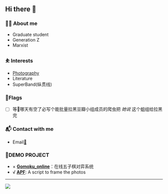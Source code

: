 ## Hi there 👋

<!--
**jinqimu/jinqimu** is a ✨ _special_ ✨ repository because its `README.md` (this file) appears on your GitHub profile.

Here are some ideas to get you started:

- 🔭 I’m currently working on ...
- 🌱 I’m currently learning ...
- 👯 I’m looking to collaborate on ...
- 🤔 I’m looking for help with ...
- 💬 Ask me about ...
- 📫 How to reach me: ...
- 😄 Pronouns: ...
- ⚡ Fun fact: ...
-->
### 👨‍💻 About me

* Graduate student
* Generation Z
* Marxist

### ⛹ Interests

* [Photography](https://jinqimublog.lofter.com/)
* Literature
* SuperBand(纵贯线)

### 🚩Flags

- [ ] 等👴哪天有空了必写个能批量拉黑豆瓣小组成员的爬虫把 *她说* 这个蛆组给拉黑完

### 📬 Contact with me

* Email[📧](mailto:jinqimu@outlook.com)

### 🧱DEMO PROJECT

* × **[Gomoku_online](https://jinqimu.github.io/game/)**：在线五子棋对弈系统
* √ **[APF](https://jinqimu.github.io/apf/)**: A script to frame the photos
-------------

![](https://github-readme-stats.vercel.app/api?username=jinqimu)
